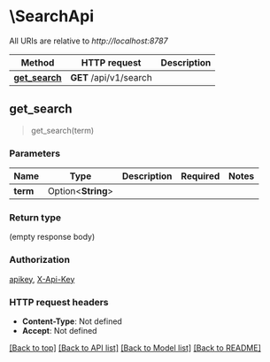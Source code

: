 # \SearchApi

All URIs are relative to *http://localhost:8787*

Method | HTTP request | Description
------------- | ------------- | -------------
[**get_search**](SearchApi.md#get_search) | **GET** /api/v1/search | 



## get_search

> get_search(term)


### Parameters


Name | Type | Description  | Required | Notes
------------- | ------------- | ------------- | ------------- | -------------
**term** | Option<**String**> |  |  |

### Return type

 (empty response body)

### Authorization

[apikey](../README.md#apikey), [X-Api-Key](../README.md#X-Api-Key)

### HTTP request headers

- **Content-Type**: Not defined
- **Accept**: Not defined

[[Back to top]](#) [[Back to API list]](../README.md#documentation-for-api-endpoints) [[Back to Model list]](../README.md#documentation-for-models) [[Back to README]](../README.md)

